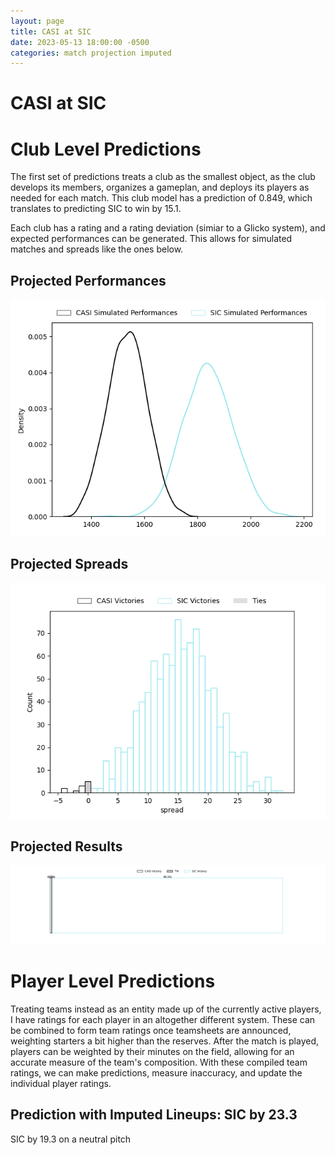 ```yaml
---  
layout: page  
title: CASI at SIC  
date: 2023-05-13 18:00:00 -0500  
categories: match projection imputed  
---
```

# CASI at SIC

# Club Level Predictions


The first set of predictions treats a club as the smallest object, as the club develops its members, organizes a gameplan, and deploys its players as needed for each match. This club model has a prediction of 0.849, which translates to predicting SIC to win by 15.1.

Each club has a rating and a rating deviation (simiar to a Glicko system), and expected performances can be generated. This allows for simulated matches and spreads like the ones below.
## Projected Performances


![Projected Performances](plots/performances_2023-05-13-SIC-CASI.png)
## Projected Spreads


![Projected Spreads](plots/spreads_2023-05-13-SIC-CASI.png)
## Projected Results


![Projected Results](plots/resultbar_2023-05-13-SIC-CASI.png)
# Player Level Predictions


Treating teams instead as an entity made up of the currently active players, I have ratings for each player in an altogether different system. These can be combined to form team ratings once teamsheets are announced, weighting starters a bit higher than the reserves. After the match is played, players can be weighted by their minutes on the field, allowing for an accurate measure of the team's composition. With these compiled team ratings, we can make predictions, measure inaccuracy, and update the individual player ratings.
## Prediction with Imputed Lineups: SIC by 23.3


SIC by 19.3 on a neutral pitch

